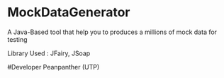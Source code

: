 # MockDataGenerator
A Java-Based tool that help you to produces a millions of mock data for testing

Library Used :
JFairy, JSoap

#Developer 
Peanpanther (UTP)
